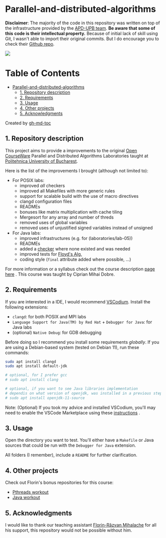 # Parallel-and-distributed-algorithms

**Disclaimer**: The majority of the code in this repository was written on top
of the infrastructure provided by the
[APD-UPB team](https://github.com/APD-UPB). **Be aware that some of this**
**code is their intellectual property.** Because of initial lack of skill using
Git, I wasn't able to import their original commits. But I do encourage you to
check their [Github repo](https://github.com/APD-UPB/APD).

<img align="center" src="https://upload.wikimedia.org/wikipedia/commons/thumb/f/f1/Fork_join.svg/1920px-Fork_join.svg.png">

Table of Contents
=================

* [Parallel-and-distributed-algorithms](#parallel-and-distributed-algorithms)
   * [1. Repository description](#1-repository-description)
   * [2. Requirements](#2-requirements)
   * [3. Usage](#3-usage)
   * [4. Other projects](#4-other-projects)
   * [5. Acknowledgments](#5-acknowledgments)

Created by [gh-md-toc](https://github.com/ekalinin/github-markdown-toc)

## 1. Repository description

This project aims to provide a improvements to the original
[Open CourseWare](https://ocw.cs.pub.ro/courses/apd) Parallel and Distributed
Algorithms Laboratories taught at
[Politehnica University of Bucharest](https://upb.ro).

Here is the list of the improvements I brought (although not limited to):

- For POSIX labs:
    - improved *all* checkers
    - improved all Makefiles with more generic rules
    - support for scalable build with the use of macro directives
    - clangd configuration files
    - READMEs
    - bonuses like matrix multiplication with cache tiling
    - Mergesort for any array and number of threds
    - removed uses of global variables
    - removed uses of unjustified signed variables instead of unsigned
- For Java labs:
    - improved infrastructures (e.g. for (laboratories/lab-05))
    - READMEs
    - added a [checker](laboratories/lab-07/check.sh) where none existed and was
    needed
    - improved tests for [Floyd's Alg.](laboratories/lab-04/shortestPathsFloyd_Warshall)
    - coding style (`final` attribute added where possible, ...)

For more information or a syllabus check out the course description
[page here](https://cs.pub.ro/index.php/education/courses/60-under/an3underg/122-parallel-and-distributed-algorithms)
. This course was taught by Ciprian Mihai Dobre.

## 2. Requirements

If you are interested in a IDE, I would recommend
[VSCodium](https://vscodium.com/). Install the following extensions:

- `clangd`: for both POSIX and MPI labs
- `Language Support for Java(TM) by Red Hat` + `Debugger for Java`: for Java
    labs
- (optional) `Native Debug`: for GDB debugging

Before doing so I recommend you install some requirements *globally*. If you are
using a Debian-based system (tested on Debian 11), run these commands:

```bash
sudo apt install clangd
sudo apt install default-jdk

# optional, for I prefer gcc
# sudo apt install clang

# optional, if you want to see Java libraries implementation
# dependis on what version of openjdk, was installed in a previous step
# sudo apt install openjdk-11-source
```

Note: (Optional) If you took my advice and installed VSCodium, you'll may need to enable
the VSCode Marketplace using these
[instructions](https://github.com/VSCodium/vscodium/blob/master/DOCS.md#extensions-marketplace)
.

## 3. Usage

Open the directory you want to test. You'll either have a `Makefile` or Java
sources that could be run with the `Debugger for Java` extension.

All folders (I remember), include a `README` for further clarification.

## 4. Other projects

Check out Florin's bonus repositories for this course:

- [Pthreads workout](https://github.com/florinrm/apd-pregatire-pthreads)
- [Java workout](https://github.com/florinrm/apd-pregatire-java)

## 5. Acknowledgments

I would like to thank our teaching assistant
[Florin-Răzvan Mihalache](https://github.com/florinrm)
for all his support, this repository would not be possible without him.
